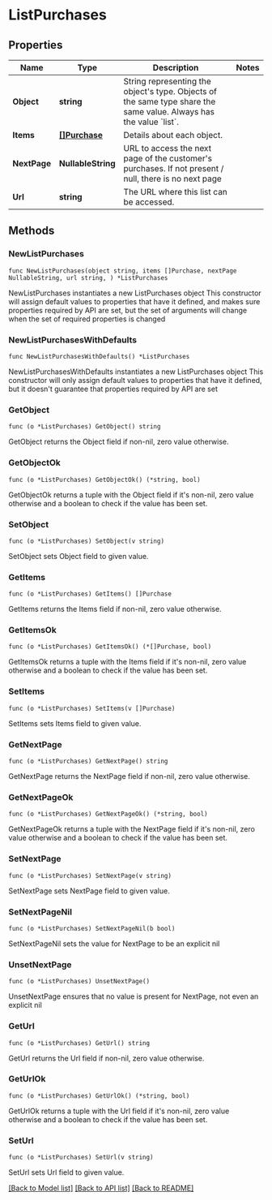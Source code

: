 # ListPurchases

## Properties

Name | Type | Description | Notes
------------ | ------------- | ------------- | -------------
**Object** | **string** | String representing the object&#39;s type. Objects of the same type share the same value. Always has the value &#x60;list&#x60;. | 
**Items** | [**[]Purchase**](Purchase.md) | Details about each object. | 
**NextPage** | **NullableString** | URL to access the next page of the customer&#39;s purchases. If not present / null, there is no next page | 
**Url** | **string** | The URL where this list can be accessed. | 

## Methods

### NewListPurchases

`func NewListPurchases(object string, items []Purchase, nextPage NullableString, url string, ) *ListPurchases`

NewListPurchases instantiates a new ListPurchases object
This constructor will assign default values to properties that have it defined,
and makes sure properties required by API are set, but the set of arguments
will change when the set of required properties is changed

### NewListPurchasesWithDefaults

`func NewListPurchasesWithDefaults() *ListPurchases`

NewListPurchasesWithDefaults instantiates a new ListPurchases object
This constructor will only assign default values to properties that have it defined,
but it doesn't guarantee that properties required by API are set

### GetObject

`func (o *ListPurchases) GetObject() string`

GetObject returns the Object field if non-nil, zero value otherwise.

### GetObjectOk

`func (o *ListPurchases) GetObjectOk() (*string, bool)`

GetObjectOk returns a tuple with the Object field if it's non-nil, zero value otherwise
and a boolean to check if the value has been set.

### SetObject

`func (o *ListPurchases) SetObject(v string)`

SetObject sets Object field to given value.


### GetItems

`func (o *ListPurchases) GetItems() []Purchase`

GetItems returns the Items field if non-nil, zero value otherwise.

### GetItemsOk

`func (o *ListPurchases) GetItemsOk() (*[]Purchase, bool)`

GetItemsOk returns a tuple with the Items field if it's non-nil, zero value otherwise
and a boolean to check if the value has been set.

### SetItems

`func (o *ListPurchases) SetItems(v []Purchase)`

SetItems sets Items field to given value.


### GetNextPage

`func (o *ListPurchases) GetNextPage() string`

GetNextPage returns the NextPage field if non-nil, zero value otherwise.

### GetNextPageOk

`func (o *ListPurchases) GetNextPageOk() (*string, bool)`

GetNextPageOk returns a tuple with the NextPage field if it's non-nil, zero value otherwise
and a boolean to check if the value has been set.

### SetNextPage

`func (o *ListPurchases) SetNextPage(v string)`

SetNextPage sets NextPage field to given value.


### SetNextPageNil

`func (o *ListPurchases) SetNextPageNil(b bool)`

 SetNextPageNil sets the value for NextPage to be an explicit nil

### UnsetNextPage
`func (o *ListPurchases) UnsetNextPage()`

UnsetNextPage ensures that no value is present for NextPage, not even an explicit nil
### GetUrl

`func (o *ListPurchases) GetUrl() string`

GetUrl returns the Url field if non-nil, zero value otherwise.

### GetUrlOk

`func (o *ListPurchases) GetUrlOk() (*string, bool)`

GetUrlOk returns a tuple with the Url field if it's non-nil, zero value otherwise
and a boolean to check if the value has been set.

### SetUrl

`func (o *ListPurchases) SetUrl(v string)`

SetUrl sets Url field to given value.



[[Back to Model list]](../README.md#documentation-for-models) [[Back to API list]](../README.md#documentation-for-api-endpoints) [[Back to README]](../README.md)


